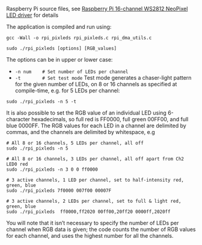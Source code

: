 Raspberry Pi source files, see [Raspberry Pi 16-channel WS2812 NeoPixel LED driver](https://iosoft.blog/2020/09/29/raspberry-pi-multi-channel-ws2812/) for details

The application is compiled and run using:
```console
gcc -Wall -o rpi_pixleds rpi_pixleds.c rpi_dma_utils.c
 ```

```console
sudo ./rpi_pixleds [options] [RGB_values]

```

The options can be in upper or lower case:

* `-n num    # Set number of LEDs per channel`
* `-t        # Set test mode`
Test mode generates a chaser-light pattern for the given number of LEDs, on 8 or 16 channels as specified at compile-time, e.g. for 5 LEDs per channel:
```console
sudo ./rpi_pixleds -n 5 -t
```


It is also possible to set the RGB value of an individual LED using 6-character hexadecimals, so full red is FF0000, full green 00FF00, and full blue 0000FF. The RGB values for each LED in a channel are delimited by commas, and the channels are delimited by whitespace, e.g

```console
# All 8 or 16 channels, 5 LEDs per channel, all off
sudo ./rpi_pixleds -n 5
 
# All 8 or 16 channels, 3 LEDs per channel, all off apart from Ch2 LED0 red
sudo ./rpi_pixleds -n 3 0 0 ff0000
 
# 3 active channels, 1 LED per channel, set to half-intensity red, green, blue
sudo ./rpi_pixleds 7f0000 007f00 00007F
 
# 3 active channels, 2 LEDs per channel, set to full & light red, green, blue
sudo ./rpi_pixleds  ff0000,ff2020 00ff00,20ff20 0000ff,2020ff
```

You will note that it isn’t necessary to specify the number of LEDs per channel when RGB data is given; the code counts the number of RGB values for each channel, and uses the highest number for all the channels.


